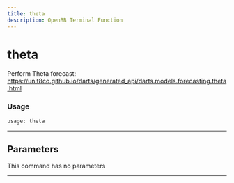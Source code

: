 ```yaml
---
title: theta
description: OpenBB Terminal Function
---
```


# theta

Perform Theta forecast: https://unit8co.github.io/darts/generated_api/darts.models.forecasting.theta.html

### Usage

```python
usage: theta
```

---

## Parameters

This command has no parameters

---

